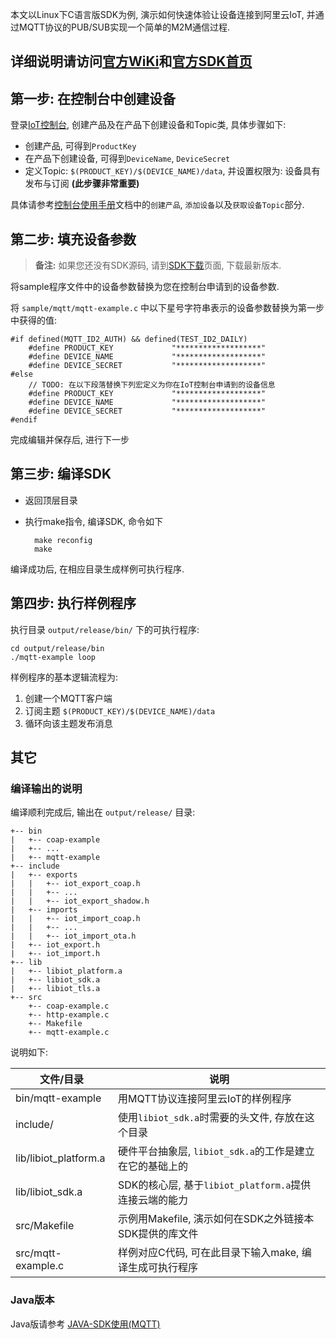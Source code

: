 本文以Linux下C语言版SDK为例, 演示如何快速体验让设备连接到阿里云IoT, 并通过MQTT协议的PUB/SUB实现一个简单的M2M通信过程.

## 详细说明请访问[官方WiKi](https://github.com/aliyun/iotkit-embedded/wiki)和[官方SDK首页](https://github.com/aliyun/iotkit-embedded)

## 第一步: 在控制台中创建设备

登录[IoT控制台](http://iot.console.aliyun.com), 创建产品及在产品下创建设备和Topic类, 具体步骤如下:

   + 创建产品, 可得到`ProductKey`
   + 在产品下创建设备, 可得到`DeviceName`, `DeviceSecret`
   + 定义Topic: `$(PRODUCT_KEY)/$(DEVICE_NAME)/data`, 并设置权限为: 设备具有发布与订阅 **(此步骤非常重要)**

具体请参考[控制台使用手册](https://help.aliyun.com/document_detail/42714.html)文档中的`创建产品`, `添加设备`以及`获取设备Topic`部分.

## 第二步: 填充设备参数

> **备注:**
> 如果您还没有SDK源码, 请到[SDK下载](https://help.aliyun.com/document_detail/42648.html)页面, 下载最新版本.

将sample程序文件中的设备参数替换为您在控制台申请到的设备参数.

将 `sample/mqtt/mqtt-example.c` 中以下星号字符串表示的设备参数替换为第一步中获得的值:

    #if defined(MQTT_ID2_AUTH) && defined(TEST_ID2_DAILY)
        #define PRODUCT_KEY             "*******************"
        #define DEVICE_NAME             "*******************"
        #define DEVICE_SECRET           "*******************"
    #else
        // TODO: 在以下段落替换下列宏定义为你在IoT控制台申请到的设备信息
        #define PRODUCT_KEY             "*******************"
        #define DEVICE_NAME             "*******************"
        #define DEVICE_SECRET           "*******************"
    #endif

完成编辑并保存后, 进行下一步

## 第三步: 编译SDK

* 返回顶层目录
* 执行make指令, 编译SDK, 命令如下

        make reconfig
        make

编译成功后, 在相应目录生成样例可执行程序.

## 第四步: 执行样例程序

执行目录 `output/release/bin/` 下的可执行程序:

    cd output/release/bin
    ./mqtt-example loop

样例程序的基本逻辑流程为:

1. 创建一个MQTT客户端
2. 订阅主题 `$(PRODUCT_KEY)/$(DEVICE_NAME)/data`
3. 循环向该主题发布消息

## 其它
### 编译输出的说明

编译顺利完成后, 输出在 `output/release/` 目录:

    +-- bin
    |   +-- coap-example
    |   +-- ...
    |   +-- mqtt-example
    +-- include
    |   +-- exports
    |   |   +-- iot_export_coap.h
    |   |   +-- ...
    |   |   +-- iot_export_shadow.h
    |   +-- imports
    |   |   +-- iot_import_coap.h
    |   |   +-- ...
    |   |   +-- iot_import_ota.h
    |   +-- iot_export.h
    |   +-- iot_import.h
    +-- lib
    |   +-- libiot_platform.a
    |   +-- libiot_sdk.a
    |   +-- libiot_tls.a
    +-- src
        +-- coap-example.c
        +-- http-example.c
        +-- Makefile
        +-- mqtt-example.c

说明如下:

| 文件/目录               | 说明                                                     |
|-------------------------|----------------------------------------------------------|
| bin/mqtt-example        | 用MQTT协议连接阿里云IoT的样例程序                        |
| include/                | 使用`libiot_sdk.a`时需要的头文件, 存放在这个目录         |
| lib/libiot_platform.a   | 硬件平台抽象层, `libiot_sdk.a`的工作是建立在它的基础上的 |
| lib/libiot_sdk.a        | SDK的核心层, 基于`libiot_platform.a`提供连接云端的能力   |
| src/Makefile            | 示例用Makefile, 演示如何在SDK之外链接本SDK提供的库文件   |
| src/mqtt-example.c      | 样例对应C代码, 可在此目录下输入make, 编译生成可执行程序  |

### Java版本
Java版请参考 [JAVA-SDK使用(MQTT)](https://help.aliyun.com/document_detail/42693.html)
